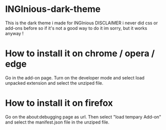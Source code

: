# INGInious-dark-theme
This is the dark theme i made for INGInious
DISCLAIMER i never did css or add-ons before so if it's not a good way to do it im sorry, but it works anyway !

# How to install it on chrome / opera / edge
Go in the add-on page. Turn on the developer mode and select load unpacked extension and select the unziped file.

# How to install it on firefox
Go on the about:debugging page as url. Then select "load tempary Add-on" and select the manifest.json file in the unziped file.
